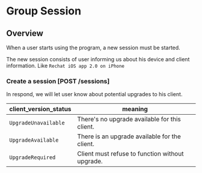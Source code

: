# Group Session

## Overview

When a user starts using the program, a new session must be started.

The new session consists of user informing us about his device and client information.
Like `Rechat iOS app 2.0 on iPhone`


### Create a session [POST /sessions]

In respond, we will let user know about potential upgrades to his client.

client_version_status | meaning
--------------------- | -----------------------------------------------
`UpgradeUnavailable`  | There's no upgrade available for this client.
`UpgradeAvailable`    | There is an upgrade available for the client.
`UpgradeRequired`     | Client must refuse to function without upgrade.

<!-- include(tests/session/create.md) -->